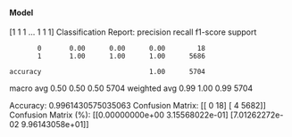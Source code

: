 #### Model
[1 1 1 ... 1 1 1]
Classification Report:
              precision    recall  f1-score   support

           0       0.00      0.00      0.00        18
           1       1.00      1.00      1.00      5686

    accuracy                           1.00      5704
   macro avg       0.50      0.50      0.50      5704
weighted avg       0.99      1.00      0.99      5704

Accuracy: 0.9961430575035063
Confusion Matrix:
[[   0   18]
 [   4 5682]]
Confusion Matrix (%):
[[0.00000000e+00 3.15568022e-01]
 [7.01262272e-02 9.96143058e+01]]
